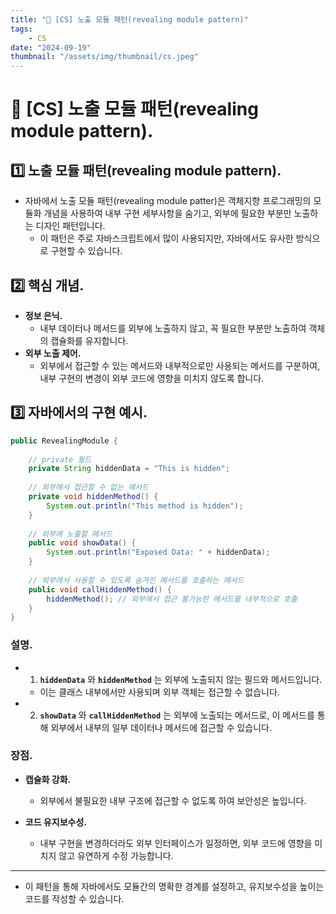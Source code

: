 ```yaml
---
title: "💾 [CS] 노출 모듈 패턴(revealing module pattern)"
tags:
    - CS
date: "2024-09-19"
thumbnail: "/assets/img/thumbnail/cs.jpeg"
---
```


# 💾 [CS] 노출 모듈 패턴(revealing module pattern).

## 1️⃣ 노출 모듈 패턴(revealing module pattern).
- 자바에서 노출 모듈 패턴(revealing module patter)은 객체지향 프로그래밍의 모듈화 개념을 사용하여 내부 구현 세부사항을 숨기고, 외부에 필요한 부분만 노출하는 디자인 패턴입니다.
    - 이 패턴은 주로 자바스크립트에서 많이 사용되지만, 자바에서도 유사한 방식으로 구현할 수 있습니다.

## 2️⃣ 핵심 개념.
- **정보 은닉.**
    - 내부 데이터나 메서드를 외부에 노출하지 않고, 꼭 필요한 부분만 노출하여 객체의 캡슐화를 유지합니다.
- **외부 노출 제어.**
    - 외부에서 접근할 수 있는 메서드와 내부적으로만 사용되는 메서드를 구분하여, 내부 구현의 변경이 외부 코드에 영향을 미치지 않도록 합니다.

## 3️⃣ 자바에서의 구현 예시.
```java
public RevealingModule {
    
    // private 필드
    private String hiddenData = "This is hidden";
    
    // 외부에서 접근할 수 없는 메서드
    private void hiddenMethod() {
        System.out.println("This method is hidden");
    }
    
    // 외부에 노출할 메서드
    public void showData() {
        System.out.println("Exposed Data: " + hiddenData);
    }
    
    // 외부에서 사용할 수 있도록 숨겨진 메서드를 호출하는 메서드
    public void callHiddenMethod() {
        hiddenMethod(); // 외부에서 접근 불가능한 메서드를 내부적으로 호출
    }
}
```

### 설명.
- 1. **`hiddenData`** 와 **`hiddenMethod`** 는 외부에 노출되지 않는 필드와 메서드입니다.
    - 이는 클래스 내부에서만 사용되며 외부 객체는 접근할 수 없습니다.

- 2. **`showData`** 와 **`callHiddenMethod`** 는 외부에 노출되는 메서드로, 이 메서드를 통해 외부에서 내부의 일부 데이터나 메서드에 접근할 수 있습니다.

### 장점.
- **캡슐화 강화.**
    - 외부에서 불필요한 내부 구조에 접근할 수 없도록 하여 보안성은 높입니다.

- **코드 유지보수성.**
    - 내부 구현을 변경하더라도 외부 인터페이스가 일정하면, 외부 코드에 영향을 미치지 않고 유연하게 수정 가능합니다.

---

- 이 패턴을 통해 자바에서도 모듈간의 명확한 경계를 설정하고, 유지보수성을 높이는 코드를 작성할 수 있습니다.
